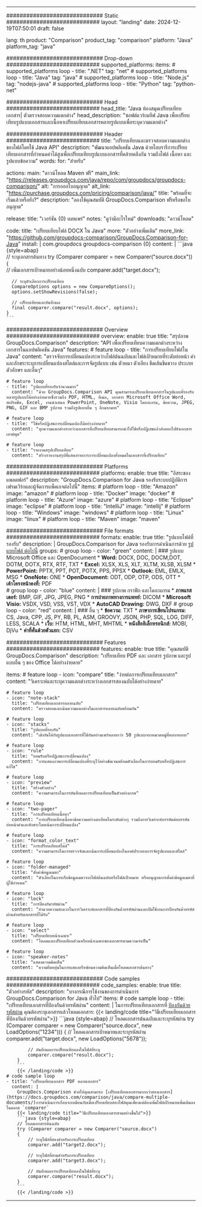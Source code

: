 
---
############################# Static ############################
layout: "landing"
date: 2024-12-19T07:50:01
draft: false

lang: th
product: "Comparison"
product_tag: "comparison"
platform: "Java"
platform_tag: "java"

############################# Drop-down ############################
supported_platforms:
  items:
    # supported_platforms loop
    - title: ".NET"
      tag: "net"
    # supported_platforms loop
    - title: "Java"
      tag: "java"
    # supported_platforms loop
    - title: "Node.js"
      tag: "nodejs-java"
    # supported_platforms loop
    - title: "Python"
      tag: "python-net"

############################# Head ############################
head_title: "Java ห้องสมุดเปรียบเทียบเอกสาร| ตัวตรวจสอบความแตกต่าง"
head_description: "ซอฟต์แวร์เนทีฟ Java เพื่อเปรียบเทียบรูปแบบเอกสารและเนื้อหาเปรียบเทียบเอกสารหลายรูปแบบเพื่อระบุความแตกต่าง"

############################# Header ############################
title: "เปรียบเทียบและตรวจสอบความแตกต่างของไฟล์โดยใช้ Java API"
description: "พัฒนาแอปพลิเคชัน Java ด้วยไลบรารีการเปรียบเทียบเอกสารที่กำหนดค่าได้สูงเพื่อเปรียบเทียบรูปแบบเอกสารที่คล้ายคลึงกัน รวมถึงไฟล์ เนื้อหา และรูปแบบข้อความ"
words:
  for: "สำหรับ"

actions:
  main: "ดาวน์โหลด Maven ฟรี"
  main_link: "https://releases.groupdocs.com/java/repo/com/groupdocs/groupdocs-comparison/"
  alt: "การออกใบอนุญาต"
  alt_link: "https://purchase.groupdocs.com/pricing/comparison/java/"
  title: "พร้อมที่จะเริ่มแล้วหรือยัง?"
  description: "ลองใช้คุณสมบัติ GroupDocs.Comparison ฟรีหรือขอใบอนุญาต"

release:
  title: "เวอร์ชัน {0} เผยแพร่"
  notes: "ดูว่ามีอะไรใหม่"
  downloads: "ดาวน์โหลด"

code:
  title: "เปรียบเทียบไฟล์ DOCX ใน Java"
  more: "ตัวอย่างเพิ่มเติม"
  more_link: "https://github.com/groupdocs-comparison/GroupDocs.Comparison-for-Java"
  install: |
    <dependency>
      <groupId>com.groupdocs</groupId>
      <artifactId>groupdocs-comparison</artifactId>
      <version>{0}</version>
    </dependency>
  content: |
    ```java {style=abap}  
    // ระบุเอกสารต้นทาง
    try (Comparer comparer = new Comparer("source.docx"))
    {    
      // เพิ่มเอกสารเป้าหมายอย่างน้อยหนึ่งฉบับ
      comparer.add("target.docx");

      // ระบุตัวเลือกการเปรียบเทียบ
      CompareOptions options = new CompareOptions();
      options.setShowRevisions(false);

      // เปรียบเทียบและบันทึกผล
      final comparer.compare("result.docx", options);
    }    
    ```

############################# Overview ############################
overview:
  enable: true
  title: "สรุปภาพ GroupDocs.Comparison"
  description: "API เพื่อเปรียบเทียบความแตกต่างระหว่างเอกสารในแอปพลิเคชัน Java"
  features:
    # feature loop
    - title: "การเปรียบเทียบไฟล์ใน Java"
      content: "ตรวจจับการเปลี่ยนแปลงระหว่างไฟล์ต้นฉบับและไฟล์เป้าหมายที่ระดับย่อหน้า คำ และอักขระระบุการเปลี่ยนแปลงสไตล์และการจัดรูปแบบ เช่น ตัวหนา ตัวเอียง ขีดเส้นขีดขวาง ประเภทตัวอักษร และอื่นๆ"

    # feature loop
    - title: "รูปแบบที่รองรับจำนวนมาก"
      content: "ด้วย GroupDocs.Comparison API คุณสามารถเปรียบเทียบเอกสารในรูปแบบที่รองรับหลายรูปแบบได้อย่างง่ายดายซึ่งรวมถึง PDF, HTML, อีเมล, เอกสาร Microsoft Office Word, สเปรดชีต, Excel, งานนำเสนอ PowerPoint, OneNote, Visio ไดอะแกรม, ข้อความ, JPEG, PNG, GIF และ BMP รูปภาพ รวมถึงรูปแบบอื่น ๆ อีกมากมาย"

    # feature loop
    - title: "ใช้หรือปฏิเสธการเปลี่ยนแปลงได้อย่างง่ายดาย"
      content: "ทุกความแตกต่างระหว่างเอกสารที่เปรียบเทียบสามารถนำไปใช้หรือปฏิเสธแล้วส่งออกไปยังเอกสารเอาต์พุต"

    # feature loop
    - title: "รายงานสรุปเปรียบเทียบ"
      content: "สร้างรายงานสรุปที่แสดงรายการการเปลี่ยนแปลงทั้งหมดในเอกสารที่เปรียบเทียบ"

############################# Platforms ############################
platforms:
  enable: true
  title: "อิสระของแพลตฟอร์"
  description: "GroupDocs.Comparison for Java รองรับระบบปฏิบัติการ เฟรมเวิร์กและผู้จัดการแพ็คเกจต่อไปนี้"
  items:
    # platform loop
    - title: "Amazon"
      image: "amazon"
    # platform loop
    - title: "Docker"
      image: "docker"
    # platform loop
    - title: "Azure"
      image: "azure"
    # platform loop
    - title: "Eclipse"
      image: "eclipse"
    # platform loop
    - title: "IntelliJ"
      image: "intellij"
    # platform loop
    - title: "Windows"
      image: "windows"
    # platform loop
    - title: "Linux"
      image: "linux"
    # platform loop
    - title: "Maven"
      image: "maven"

############################# File formats ############################
formats:
  enable: true
  title: "รูปแบบไฟล์ที่รองรับ"
  description: |
    GroupDocs.Comparison for Java รองรับการดำเนินการด้วย [รูปแบบไฟล์ ต่อไปนี้](https://docs.groupdocs.com/comparison/java/supported-document-formats/)
  groups:
    # group loop
    - color: "green"
      content: |
        ### รูปแบบ Microsoft Office และ OpenDocument
        * **Word:** DOCX, DOC, DOCM,DOT, DOTM, DOTX, RTX, RTF, TXT
        * **Excel:** XLSX, XLS, XLT, XLTM, XLSB, XLSM
        * **PowerPoint:** PPTX, PPT, POT, POTX, PPS, PPSX
        * **Outlook:** EML, EMLX, MSG
        * **OneNote:** ONE
        * **OpenDocument:** ODT, ODP, OTP, ODS, OTT
        * **เค้าโครงหน้าคงที่:** PDF        
    # group loop
    - color: "blue"
      content: |
        ### รูปภาพ กราฟิก และไดอะแกรม
        * **ภาพแรสเตอร์:** BMP, GIF, JPG, JPEG, PNG
        * **การถ่ายภาพทางการแพทย์:** DICOM
        * **Microsoft Visio:** VSDX, VSD, VSS, VST, VDX
        * **AutoCAD Drawing:** DWG, DXF
      # group loop
    - color: "red"
      content: |
        ### อื่น ๆ
        * **ข้อความ:** TXT
        * **ภาษาการเขียนโปรแกรม:** CS, Java, CPP, JS, PY, RB, PL, ASM, GROOVY, JSON, PHP, SQL, LOG, DIFF, LESS, SCALA
        * **เว็บ:** HTM, HTML, MHT, MHTML
        * **หนังสืออิเล็กทรอนิกส์:** MOBI, DjVu
        * **ค่าที่คั่นด้วยตัวแยก:** CSV

############################# Features ############################
features:
  enable: true
  title: "คุณสมบัติ GroupDocs.Comparison"
  description: "เปรียบเทียบ PDF และ เอกสาร รูปภาพ และรูปแบบอื่น ๆ ของ Office ได้อย่างง่ายดาย"

  items:
    # feature loop
    - icon: "compare"
      title: "ง่ายต่อการเปรียบเทียบเอกสาร"
      content: "วิเคราะห์และระบุความแตกต่างระหว่างเอกสารสองฉบับได้อย่างง่ายดาย"

    # feature loop
    - icon: "note-stack"
      title: "เปรียบเทียบเอกสารหลายฉบับ"
      content: "ตรวจสอบและเน้นความแตกต่างในเอกสารหลายฉบับพร้อมกัน"

    # feature loop
    - icon: "stacks"
      title: "รูปแบบที่รองรับ"
      content: "เข้ากันได้กับรูปแบบเอกสารที่ใช้กันอย่างแพร่หลายกว่า 50 รูปแบบจากหมวดหมู่ที่หลากหลาย"

    # feature loop
    - icon: "rule"
      title: "ยอมรับหรือปฏิเสธการเปลี่ยนแปลง"
      content: "การแสดงภาพการเปลี่ยนแปลงที่ระบุไว้อย่างชัดเจนพร้อมตัวเลือกในการยอมรับหรือปฏิเสธการแก้ไข"

    # feature loop
    - icon: "preview"
      title: "สร้างตัวอย่าง"
      content: "ความสามารถในการบันทึกผลการเปรียบเทียบเป็นตัวอย่างภาพ"

    # feature loop
    - icon: "two-pager"
      title: "การเปรียบเทียบเนื้อหา"
      content: "การเปรียบเทียบเนื้อหาข้อความอย่างละเอียดในระดับต่างๆ รวมถึงการวิเคราะห์บรรทัดต่อบรรทัดย่อหน้าคำและอักขระโดยเน้นการเปลี่ยนแปลง"

    # feature loop
    - icon: "format_color_text"
      title: "การเปรียบเทียบสไตล์"
      content: "ความสามารถในการตรวจจับและเน้นการเปลี่ยนแปลงในองค์ประกอบการจัดรูปแบบและสไตล์"

    # feature loop
    - icon: "folder-managed"
      title: "ตั้งค่าข้อมูลเมตา"
      content: "ตัวเลือกในการเก็บข้อมูลเมตาจากไฟล์ต้นฉบับหรือไฟล์เป้าหมาย หรืออนุญาตการตั้งค่าข้อมูลเมตาที่ผู้ใช้กำหนด"

    # feature loop
    - icon: "lock"
      title: "การป้องกันรหัสผ่าน"
      content: "อำนวยความสะดวกในการวิเคราะห์เอกสารที่ป้องกันด้วยรหัสผ่านและเปิดใช้งานการป้องกันด้วยรหัสผ่านสำหรับเอกสารที่ได้รับ"

    # feature loop
    - icon: "select"
      title: "เปรียบเทียบหน้าเฉพาะ"
      content: "โหลดและเปรียบเทียบส่วนหรือหน้าเฉพาะของเอกสารตามความจำเป็น"

    # feature loop
    - icon: "speaker-notes"
      title: "แสดงความคิดเห็น"
      content: "ความยืดหยุ่นในการแสดงหรือซ่อนความคิดเห็นเมื่อโหลดเอกสารต้นทาง"

############################# Code samples ############################
code_samples:
  enable: true
  title: "ตัวอย่างรหัส"
  description: "บางกรณีการใช้งานของการดำเนินการ GroupDocs.Comparison for Java ทั่วไป"
  items:
    # code sample loop
    - title: "เปรียบเทียบเอกสารที่ป้องกันด้วยรหัสผ่าน"
      content: |
        ในการเปรียบเทียบเอกสารที่ [ป้องกันด้วยรหัสผ่าน](https://docs.groupdocs.com/comparison/java/load-password-protected-documents/) คุณต้องระบุเอกสารแล้วโหลดเอกสาร:
        {{< landing/code title="วิธีเปรียบเทียบเอกสารที่ป้องกันด้วยรหัสผ่าน">}}
        ```java {style=abap}
        // โหลดเอกสารต้นฉบับและระบุรหัสผ่าน
        try (Comparer comparer = new Comparer("source.docx", new LoadOptions("1234")))
        {
            // โหลดเอกสารเป้าหมายและระบุรหัสผ่าน
            comparer.add("target.docx", new LoadOptions("5678"));
        
            // บันทึกผลการเปรียบเทียบลงในไฟล์ที่ระบุ
            comparer.compare("result.docx");
        }
        ```
        {{< /landing/code >}}
    # code sample loop
    - title: "เปรียบเทียบเอกสาร PDF หลายเอกสาร"
      content: |
        GroupDocs.Comparison ช่วยให้คุณสามารถ [เปรียบเทียบเอกสารมากกว่าสองเอกสาร](https://docs.groupdocs.com/comparison/java/compare-multiple-documents/)การดำเนินการเกือบจะเหมือนกับเมื่อเปรียบเทียบสองไฟล์คุณเพียงแค่ต้องเพิ่มไฟล์เป้าหมายเพิ่มเติมลงในคลาส `comparer`
        {{< landing/code title="วิธีเปรียบเทียบเอกสารสามอย่างขึ้นไป">}}
        ```java {style=abap}   
        // โหลดเอกสารต้นฉบับ
        try (Comparer comparer = new Comparer("source.docx") 
        {
            // ระบุไฟล์ที่สองสำหรับการเปรียบเทียบ
            comparer.add("target2.docx");

            // ระบุไฟล์ที่สามสำหรับการเปรียบเทียบ
            comparer.add("target3.docx");

            // บันทึกผลการเปรียบเทียบลงในไฟล์ที่ระบุ
            comparer.compare("result.docx");
        }
        ```
        {{< /landing/code >}}

---

